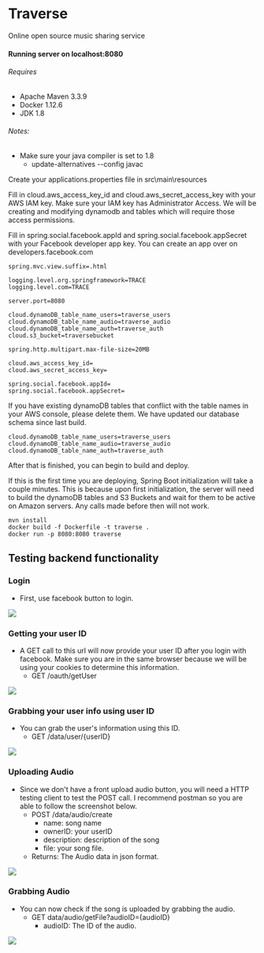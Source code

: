# Traverse
Online open source music sharing service



#### Running server on localhost:8080

###### Requires 
* Apache Maven 3.3.9
* Docker 1.12.6
* JDK 1.8

###### Notes: 
* Make sure your java compiler is set to 1.8
    * update-alternatives --config javac

Create your applications.properties file in src\main\resources

Fill in cloud.aws_access_key_id and cloud.aws_secret_access_key with your AWS IAM key. 
Make sure your IAM key has Administrator Access.
We will be creating and modifying dynamodb and tables which will require those access permissions.

Fill in spring.social.facebook.appId and spring.social.facebook.appSecret with your Facebook developer app key.
You can create an app over on developers.facebook.com

```
spring.mvc.view.suffix=.html

logging.level.org.springframework=TRACE
logging.level.com=TRACE

server.port=8080

cloud.dynamoDB_table_name_users=traverse_users
cloud.dynamoDB_table_name_audio=traverse_audio
cloud.dynamoDB_table_name_auth=traverse_auth
cloud.s3_bucket=traversebucket

spring.http.multipart.max-file-size=20MB

cloud.aws_access_key_id=
cloud.aws_secret_access_key=

spring.social.facebook.appId=
spring.social.facebook.appSecret=

```

If you have existing dynamoDB tables that conflict with the table names in your AWS console, please delete them. We have updated our database schema since last build.
```
cloud.dynamoDB_table_name_users=traverse_users
cloud.dynamoDB_table_name_audio=traverse_audio
cloud.dynamoDB_table_name_auth=traverse_auth
```

After that is finished, you can begin to build and deploy.

If this is the first time you are deploying, Spring Boot initialization will take a couple minutes.
This is because upon first initialization, the server will need to build the dynamoDB tables and S3 Buckets and wait for them to be active on Amazon servers.
Any calls made before then will not work.


```
mvn install
docker build -f Dockerfile -t traverse .
docker run -p 8080:8080 traverse
```


## Testing backend functionality

### Login
- First, use facebook button to login. 

![](https://i.imgur.com/bMcwR6F.png)

### Getting your user ID
- A GET call to this url will now provide your user ID after you login with facebook. 
Make sure you are in the same browser because we will be using your cookies to determine this information.
    - GET /oauth/getUser
    
![](https://i.imgur.com/9R9X30L.png)


### Grabbing your user info using user  ID
- You can grab the user's information using this ID.
    - GET /data/user/{userID}
    
![](https://i.imgur.com/5o85RGa.png)


### Uploading Audio
- Since we don't have a front upload audio button, you will need a HTTP testing client to test the POST call. 
I recommend postman so you are able to follow the screenshot below. 
    - POST /data/audio/create
        - name: song name
        - ownerID: your userID
        - description: description of the song
        - file: your song file.
    - Returns: The Audio data in json format.

![](https://i.imgur.com/Vg01D76.png)


### Grabbing Audio
- You can now check if the song is uploaded by grabbing the audio.
    - GET data/audio/getFile?audioID={audioID}
        - audioID: The ID of the audio.

![](https://i.imgur.com/avt0PNb.png)
